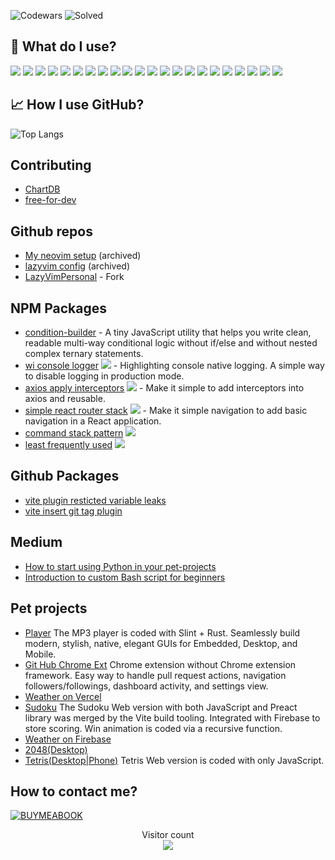 ![Codewars](https://www.codewars.com/users/Vladislav/badges/micro) ![Solved](https://badges.peiyuan.ch/leetcode/vladislavkovaliov/solved)


## 🔧 What do I use?
![](https://img.shields.io/badge/OS-Linux-informational?style=flat&logo=linux&logoColor=white&color=2bbc8a) ![](https://img.shields.io/badge/OS-MacOS-informational?style=flat&logo=macos&logoColor=white&color=2bbc8a) ![](https://img.shields.io/badge/Editor-WebStorm-informational?style=flat&logo=webstorm&logoColor=white&color=2bbc8a) ![](https://img.shields.io/badge/Code-Python-informational?style=flat&logo=python&logoColor=white&color=2bbc8a) ![](https://img.shields.io/badge/Code-Node-informational?style=flat&logo=node.js&logoColor=white&color=2bbc8a) ![](https://img.shields.io/badge/Code-JavaScript-informational?style=flat&logo=javascript&logoColor=white&color=2bbc8a) ![](https://img.shields.io/badge/Code-TypeScript-informational?style=flat&logo=typescript&logoColor=white&color=2bbc8a) ![](https://img.shields.io/badge/Code-Durt-informational?style=flat&logo=durt&logoColor=white&color=2bbc8a) ![](https://img.shields.io/badge/Mobile-Flutter-2bbc8a?style=flat&logoColor=white) ![](https://img.shields.io/badge/Code-React-informational?style=flat&logo=react&logoColor=white&color=2bbc8a) ![](https://img.shields.io/badge/Shell-Bash-informational?style=flat&logo=gnu-bash&logoColor=white&color=2bbc8a) ![](https://img.shields.io/badge/Tools-MongoDB-informational?style=flat&logo=mongodb&logoColor=white&color=2bbc8a) ![](https://img.shields.io/badge/Code-Raspberry-PI?style=flat&logo=raspberrypi&logoColor=white&color=2bbc8a) ![](https://img.shields.io/badge/Auto-Mazda-informational?style=flat&logo=mazda&logoColor=white&color=2bbc8a) ![](https://img.shields.io/badge/Music-Bose-info?style=flat&logo=bose&logoColor=white&color=2bbc8a) ![](https://img.shields.io/badge/Code-GitLab-informational?style=flat&logo=gitlab&logoColor=white&color=2bbc8a) ![](https://img.shields.io/badge/Code-Gulp-informational?style=flat&logo=gulp&logoColor=white&color=2bbc8a) ![](https://img.shields.io/badge/Code-iterm2-informational?style=flat&logo=iterm2&logoColor=white&color=2bbc8a) ![](https://img.shields.io/badge/Code-nestjs-informational?style=flat&logo=nestjs&logoColor=white&color=2bbc8a) ![](https://img.shields.io/badge/Games-Playstation_4-informational?style=flat&logo=playstation4&logoColor=white&color=2bbc8a) ![](https://img.shields.io/badge/Games-Playstation_5-informational?style=flat&logo=playstation5&logoColor=white&color=2bbc8a) ![](https://img.shields.io/badge/Games-Steam-informational?style=flat&logo=steam&logoColor=white&color=2bbc8a)

## &#x1f4c8; How I use GitHub?
![Top Langs](https://github-readme-stats.vercel.app/api/top-langs/?username=vladislavkovaliov&layout=compact&theme=dark)

## Contributing
- [ChartDB](https://github.com/chartdb/chartdb)
- [free-for-dev](https://github.com/ripienaar/free-for-dev) 

## Github repos
- [My neovim setup](https://github.com/vladislavkovaliov/nvim) (archived)
- [lazyvim config](https://github.com/vladislavkovaliov/lazyvim) (archived)
- [LazyVimPersonal](https://github.com/vladislavkovaliov/LazyVimPersonal) - Fork

## NPM Packages
- [condition-builder](https://www.npmjs.com/package/condition-builder?activeTab=readme) - A tiny JavaScript utility that helps you write clean, readable multi-way conditional logic without if/else and without nested complex ternary statements.
- [wi console logger](https://www.npmjs.com/package/wi-console-logger) ![](https://wi-npm-downloads-stats.vercel.app/api/versions/wi-console-logger) - Highlighting console native logging. A simple way to disable logging in production mode.
- [axios apply interceptors](https://www.npmjs.com/package/axios-apply-interceptors) ![](https://wi-npm-downloads-stats.vercel.app/api/versions/axios-apply-interceptors) - Make it simple to add interceptors into axios and reusable.
- [simple react router stack](https://www.npmjs.com/package/simple-react-router-stack) ![](https://wi-npm-downloads-stats.vercel.app/api/versions/simple-react-router-stack) - Make it simple navigation to add basic navigation in a React application.
- [command stack pattern](https://www.npmjs.com/package/command-stack-pattern) ![](https://wi-npm-downloads-stats.vercel.app/api/versions/command-stack-pattern)
- [least frequently used](https://www.npmjs.com/package/least-frequently-used) ![](https://wi-npm-downloads-stats.vercel.app/api/versions/least-frequently-used)

 
## Github Packages
- [vite plugin resticted variable leaks](https://github.com/users/vladislavkovaliov/packages/npm/package/vite-plugin-resticted-variable-leaks)
- [vite insert git tag plugin](https://github.com/vladislavkovaliov/vite-insert-git-tag-plugin/pkgs/npm/vite-insert-git-tag-plugin)

## Medium

- [How to start using Python in your pet-projects](https://v-v-kovaliov.medium.com/how-to-start-use-python-in-yours-pet-projects-1f56a461a2b1)
- [Introduction to custom Bash script for beginners](https://medium.com/@v-v-kovaliov/introduction-to-custom-bash-script-for-beginners-6fe65e0e5c39)

## Pet projects
- [Player](https://github.com/vladislavkovaliov/rust-mp3-player)
  The MP3 player is coded with Slint + Rust. Seamlessly build modern, stylish, native, elegant GUIs for Embedded, Desktop, and Mobile.
- [Git Hub Chrome Ext](https://chromewebstore.google.com/detail/github-helpers/jlppehgmheodaeknongkilmmhfjgjgjp?authuser=0&hl=en)
  Chrome extension without Chrome extension framework. Easy way to handle pull request actions, navigation followers/followings, dashboard activity, and settings view.
- [Weather on Vercel](https://weather-ochre-iota.vercel.app/)
- [Sudoku](https://sudoky-47d5d.web.app)
  The Sudoku Web version with both JavaScript and Preact library was merged by the Vite build tooling. Integrated with Firebase to store scoring. Win animation is coded via a recursive function.
- [Weather on Firebase](https://weat-29010.firebaseapp.com/)
- [2048(Desktop)](https://project-6084874703720778896.web.app/)
- [Tetris(Desktop|Phone)](https://tetris-4f4f6.web.app/)
  Tetris Web version is coded with only JavaScript.

 
  
## How to contact me?
[![BUYMEABOOK](https://img.shields.io/badge/buymeabook-ffd966?style=for-the-badge&logo=buymeacoffee&logoColor=white)](https://www.buymeacoffee.com/vkovaliov)

<p align="center"> 
  <div align="center">Visitor count</div>
  <div align="center">
    <img src="https://profile-counter.glitch.me/vladislavkovaliov/count.svg"/>
  </div> 
</p>

